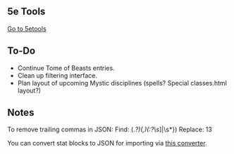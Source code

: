## 5e Tools
[Go to 5etools](https://astranauta.github.io/5etools.html)

## To-Do
- Continue Tome of Beasts entries.
- Clean up filtering interface.
- Plan layout of upcoming Mystic disciplines (spells? Special classes.html layout?)

## Notes
To remove trailing commas in JSON:
Find: (.*?)(,)(:?\s*]|\s*})
Replace: $1$3

You can convert stat blocks to JSON for importing via [this converter](https://astranauta.github.io/converter.html).

